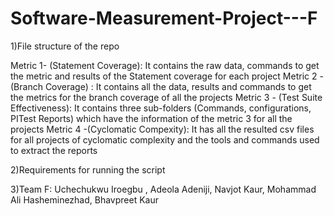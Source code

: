 # Software-Measurement-Project---F

1)File structure of the repo

  Metric 1- (Statement Coverage): It contains the raw data, commands to get the metric and results of the Statement coverage for each                                         project
  Metric 2 -(Branch Coverage) : It contains all the data, results and commands to get the metrics for the branch coverage of all the                                        projects
  Metric 3 - (Test Suite Effectiveness): It contains three sub-folders (Commands, configurations, PITest Reports) which have the                                                    information of the metric 3 for all the projects 
  Metric 4 -(Cyclomatic Compexity): It has all the resulted csv files for all projects of cyclomatic complexity and the tools and commands                                      used to extract the reports
  
2)Requirements for running the script


3)Team F:
  Uchechukwu Iroegbu , Adeola Adeniji, Navjot Kaur, Mohammad Ali Hasheminezhad, Bhavpreet Kaur       
